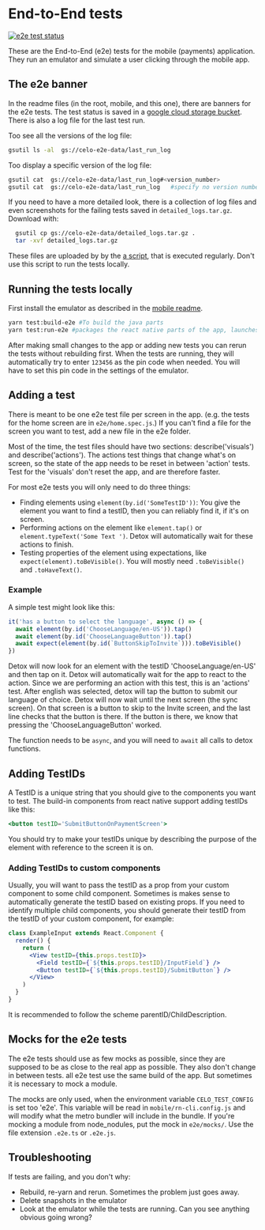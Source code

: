 # End-to-End tests

[![e2e test status](https://storage.googleapis.com/celo-e2e-data/e2e-banner.svg)](https://console.cloud.google.com/storage/browser/celo-e2e-data?project=celo-testnet)

These are the End-to-End (e2e) tests for the mobile (payments) application. They run an emulator and simulate a user clicking through the mobile app.

## The e2e banner

In the readme files (in the root, mobile, and this one), there are banners for the e2e tests. The test status is saved in a [google cloud storage bucket](https://console.cloud.google.com/storage/browser/celo-e2e-data?project=celo-testnet).
There is also a log file for the last test run.

Too see all the versions of the log file:

```bash
gsutil ls -al  gs://celo-e2e-data/last_run_log
```

Too display a specific version of the log file:

```bash
gsutil cat  gs://celo-e2e-data/last_run_log#<version_number>
gsutil cat  gs://celo-e2e-data/last_run_log   #specify no version number to get the latest
```

If you need to have a more detailed look, there is a collection of log files and even screenshots for the failing tests saved in `detailed_logs.tar.gz`. Download with:

```bash
  gsutil cp gs://celo-e2e-data/detailed_logs.tar.gz .
  tar -xvf detailed_logs.tar.gz
```

These files are uploaded by by the [a script](../scripts/ci-e2e.sh), that is executed regularly. Don't use this script to run the tests locally.

## Running the tests locally

First install the emulator as described in the [mobile readme](../README.md).

```bash
yarn test:build-e2e #To build the java parts
yarn test:run-e2e #packages the react native parts of the app, launches the emulator and runs the tests
```

After making small changes to the app or adding new tests you can rerun the tests without rebuilding first.
When the tests are running, they will automatically try to enter `123456` as the pin code when needed. You will have to set this pin code in the settings of the emulator.

## Adding a test

There is meant to be one e2e test file per screen in the app. (e.g. the tests for the home screen are in `e2e/home.spec.js`.) If you can't find a file for the screen you want to test, add a new file in the e2e folder.

Most of the time, the test files should have two sections: describe('visuals') and describe('actions'). The actions test things that change what's on screen, so the state of the app needs to be reset in between 'action' tests. Test for the 'visuals' don't reset the app, and are therefore faster.

For most e2e tests you will only need to do three things:

- Finding elements using `element(by.id('SomeTestID'))`: You give the element you want to find a testID, then you can reliably find it, if it's on screen.
- Performing actions on the element like `element.tap()` or `element.typeText('Some Text ')`. Detox will automatically wait for these actions to finish.
- Testing properties of the element using expectations, like `expect(element).toBeVisible()`. You will mostly need `.toBeVisible()` and `.toHaveText()`.

### Example

A simple test might look like this:

```javascript
it('has a button to select the language', async () => {
  await element(by.id('ChooseLanguage/en-US')).tap()
  await element(by.id('ChooseLanguageButton')).tap()
  await expect(element(by.id(`ButtonSkipToInvite`))).toBeVisible()
})
```

Detox will now look for an element with the testID 'ChooseLanguage/en-US' and then tap on it. Detox will automatically wait for the app to react to the action. Since we are performing an action with this test, this is an 'actions' test.
After english was selected, detox will tap the button to submit our language of choice. Detox will now wait until the next screen (the sync screen). On that screen is a button to skip to the Invite screen, and the last line checks that the button is there. If the button is there, we know that pressing the 'ChooseLanguageButton' worked.

The function needs to be `async`, and you will need to `await` all calls to detox functions.

## Adding TestIDs

A TestID is a unique string that you should give to the components you want to test. The build-in components from react native support adding testIDs like this:

```jsx
<button testID='SubmitButtonOnPaymentScreen'>
```

You should try to make your testIDs unique by describing the purpose of the element with reference to the screen it is on.

### Adding TestIDs to custom components

Usually, you will want to pass the testID as a prop from your custom component to some child component. Sometimes is makes sense to automatically generate the testID based on existing props. If you need to identify multiple child components, you should generate their testID from the testID of your custom component, for example:

```jsx
class ExampleInput extends React.Component {
  render() {
    return (
      <View testID={this.props.testID}>
        <Field testID={`${this.props.testID}/InputField`} />
        <Button testID={`${this.props.testID}/SubmitButton`} />
      </View>
    )
  }
}
```

It is recommended to follow the scheme parentID/ChildDescription.

## Mocks for the e2e tests

The e2e tests should use as few mocks as possible, since they are supposed to be as close to the real app as possible. They also don't change in between tests. all e2e test use the same build of the app. But sometimes it is necessary to mock a module.

The mocks are only used, when the environment variable `CELO_TEST_CONFIG` is set too 'e2e'. This variable will be read in `mobile/rn-cli.config.js` and will modify what the metro bundler will include in the bundle. If you're mocking a module from node_nodules, put the mock in `e2e/mocks/`. Use the file extension `.e2e.ts` or `.e2e.js`.

## Troubleshooting

If tests are failing, and you don't why:

- Rebuild, re-yarn and rerun. Sometimes the problem just goes away.
- Delete snapshots in the emulator
- Look at the emulator while the tests are running. Can you see anything obvious going wrong?
